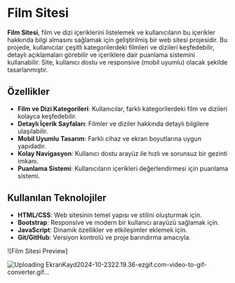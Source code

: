 # Film Sitesi

**Film Sitesi**, film ve dizi içeriklerini listelemek ve kullanıcıların bu içerikler hakkında bilgi almasını sağlamak için geliştirilmiş bir web sitesi projesidir. Bu projede, kullanıcılar çeşitli kategorilerdeki filmleri ve dizileri keşfedebilir, detaylı açıklamaları görebilir ve içeriklere dair puanlama sistemini kullanabilir. Site, kullanıcı dostu ve responsive (mobil uyumlu) olacak şekilde tasarlanmıştır.



## Özellikler
- **Film ve Dizi Kategorileri**: Kullanıcılar, farklı kategorilerdeki film ve dizileri kolayca keşfedebilir.
- **Detaylı İçerik Sayfaları**: Filmler ve diziler hakkında detaylı bilgilere ulaşılabilir.
- **Mobil Uyumlu Tasarım**: Farklı cihaz ve ekran boyutlarına uygun yapıdadır.
- **Kolay Navigasyon**: Kullanıcı dostu arayüz ile hızlı ve sorunsuz bir gezinti imkanı.
- **Puanlama Sistemi**: Kullanıcıların içerikleri değerlendirmesi için puanlama sistemi.

## Kullanılan Teknolojiler
- **HTML/CSS**: Web sitesinin temel yapısı ve stilini oluşturmak için.
- **Bootstrap**: Responsive ve modern bir kullanıcı arayüzü sağlamak için.
- **JavaScript**: Dinamik özellikler ve etkileşimler eklemek için.
- **Git/GitHub**: Versiyon kontrolü ve proje barındırma amacıyla.

![Film Sitesi Preview]

![Uploading EkranKayd2024-10-2322.19.36-ezgif.com-video-to-gif-converter.gif…]()


